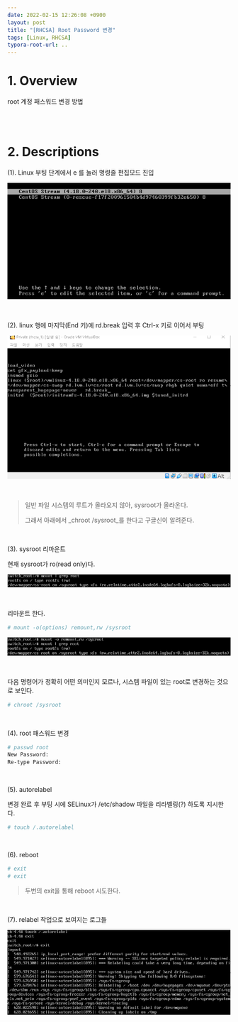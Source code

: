 ```yaml
---
date: 2022-02-15 12:26:08 +0900
layout: post
title: "[RHCSA] Root Password 변경"
tags: [Linux, RHCSA]
typora-root-url: ..
---
```



# 1. Overview

root 계정 패스워드 변경 방법


<br><br>


# 2. Descriptions

(1). Linux 부팅 단계에서 e 를 눌러 명령줄 편집모드 진입

![ChangeRootPassword_1](/../assets/posts/images/RHCSA/ChangeRootPassword/ChangeRootPassword_1.png)

<br>

(2). linux 행에 마지막(End 키)에 rd.break 입력 후 Ctrl-x 키로 이어서 부팅

![ChangeRootPassword_2](/../assets/posts/images/RHCSA/ChangeRootPassword/ChangeRootPassword_2.png)

<br>

> 일반 파일 시스템의 루트가 올라오지 않아, sysroot가 올라온다.
>
> 그래서 아래에서 _chroot /sysroot_를 한다고 구글신이 알려준다.

<br>

(3). sysroot 리마운트

현재 sysroot가 ro(read only)다.

![ChangeRootPassword_3](/../assets/posts/images/RHCSA/ChangeRootPassword/ChangeRootPassword_3.png)

<br>

리마운트 한다.

```bash
# mount -o(options) remount,rw /sysroot
```

![ChangeRootPassword_4](/../assets/posts/images/RHCSA/ChangeRootPassword/ChangeRootPassword_4.png)

<br>

다음 명령어가 정확히 어떤 의미인지 모르나, 시스템 파일이 있는 root로 변경하는 것으로 보인다.

```bash
# chroot /sysroot
```

<br>

(4). root 패스워드 변경

```bash
# passwd root
New Password:
Re-type Password:
```

<br>

(5). autorelabel

변경 완료 후 부팅 시에 SELinux가 /etc/shadow 파일을 리라벨링(?) 하도록 지시한다.

```bash
# touch /.autorelabel
```

<br>

(6). reboot

```bash
# exit
# exit
```

> 두번의 exit을 통해 reboot 시도한다.

<br>

(7). relabel 작업으로 보여지는 로그들

![ChangeRootPassword_5](/../assets/posts/images/RHCSA/ChangeRootPassword/ChangeRootPassword_5.png)

